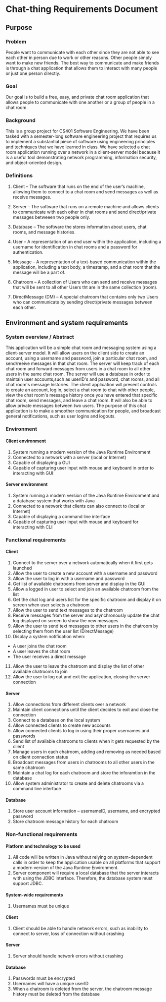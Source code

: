 # Chat-thing Requirements Document


## Purpose
### Problem
People want to communicate with each other since they are not able to see each other in person due to work or other reasons. Other people simply want to make new friends. The best way to communicate and make friends is through a chat application that allows them to interact with many people or just one person directly.

### Goal
Our goal is to build a free, easy, and private chat room application that allows people to communicate with one another or a group of people in a chat room.

### Background
This is a group project for CS401 Software Engineering. We have been tasked with a semester-long software engineering project that requires us to implement a substantial piece of software using engineering principles and techniques that we have learned in class. We have selected a chat room application running over a network in a client-server model because it is a useful tool demonstrating network programming, information security, and object-oriented design.

### Definitions
1. Client – The software that runs on the end of the user’s machine, allowing them to connect to a chat room and send messages as well as receive messages.

2. Server – The software that runs on a remote machine and allows clients to communicate with each other in chat rooms and send direct/private messages betweeen two people only.

3. Database – The software the stores information about users, chat rooms, and message histories.

4. User – A representation of an end user within the application, including a username for identification in chat rooms and a password for authentication.

5. Message – A representation of a text-based communication within the application, including a text body, a timestamp, and a chat room that the message will be a part of.

6. Chatroom – A collection of Users who can send and receive messages that will be sent to all other Users tht are in the same collection (room).

7. DirectMessage (DM) – A special chatroom that contains only two Users who can communicate by sending direct/private messages between each other.

## Environment and system requirements
### System overview / Abstract
This application will be a simple chat room and messaging system using a client-server model. It will allow users on the client side to create an account, using a username and password, join a particular chat room, and send/reeive messages in that chat room. The server will keep track of each chat room and forward messages from users in a chat room to all other users in the same chat room. The server will use a database in order to maintain user accounts,such as userID's and password, chat rooms, and all chat room's message histories. The client application will present controls to create an account, log in, select a chat room to chat with other people, view the chat room's message history once you have entered that specific chat room, send messages, and leave a chat room. It will also be able to allow private messages between two users. The purpose of this chat application is to make a smoother communication for people, and broadcast general notifications, such as user logins and logouts.

### Environment
#### Client environment
1.	System running a modern version of the Java Runtime Environment
2.	Connected to a network with a server (local or Internet)
3.	Capable of displaying a GUI
4.	Capable of capturing user input with mouse and keyboard in order to interacting with GUI

#### Server environment
1.	System running a modern version of the Java Runtime Environment and a database system that works with Java
2.	Connected to a network that clients can also connect to (local or Internet)
3.	Capable of displaying a command line interface
4.	Capable of capturing user input with mouse and keyboard for interacting with CLI


### Functional requirements
#### Client
1.	Connect to the server over a network automatically when it first gets launched
2.	Allow the user to create a new account with a username and password
3.	Allow the user to log in with a username and password
4.	Get list of available chatrooms from server and display in the GUI
5.	Allow a logged in user to select and join an available chatroom from the list
6.	Get the chat log and users list for the specific chatroom and display it on screen when user selects a chatroom
7.	Allow the user to send text messages to the chatroom
8.	Receive messages from the server and asynchronously update the chat log displayed on screen to show the new messages
9.	Allow the user to send text messages to other users in the chatroom by selecting them from the user list (DirectMessage)
10.	Display a system notification when:
  -	A user joins the chat room
  -	A user leaves the chat room
  -	The user receives a direct message
11.	Allow the user to leave the chatroom and display the list of other available chatrooms to join
12.	Allow the user to log out and exit the application, closing the server connection

#### Server
1.	Allow connections from different clients over a network
2.	Maintain client connections until the client decides to exit and close the connection
3.	Connect to a database on the local system
4.	Allow connected clients to create new accounts
5.	Allow connected clients to log in using their proper usernames and passwords
6.	Send list of available chatrooms to clients when it gets requested by the client
7.	Manage users in each chatroom, adding and removing as needed based on client connection status
8.	Broadcast messages from users in chatrooms to all other users in the same chatroom
9.	Maintain a chat log for each chatroom and store the inforamtion in the database
10.	Allow system administrator to create and delete chatrooms via a command line interface

#### Database
1.	Store user account information – usernameID, username, and encrypted password
2.	Store chatroom message history for each chatroom

### Non-functional requirements

#### Platform and technology to be used
1.	All code will be written in Java without relying on system-dependent calls in order to keep the application usable on all platforms that support a modern version of the Java Runtime Environment.
2.	Server component will require a local database that the server interacts with using the JDBC interface. Therefore, the database system must support JDBC.

#### System-wide requirements
1.	Usernames must be unique

#### Client
1.	Client should be able to handle network errors, such as inability to connect to server, loss of connection without crashing

#### Server
1.	Server should handle network errors without crashing

#### Database
1.	Passwords must be encrypted
2.  Usernames will have a unique userID
3.	When a chatroom is deleted from the server, the chatroom message history must be deleted from the database
